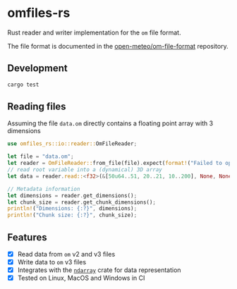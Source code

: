 # omfiles-rs

Rust reader and writer implementation for the `om` file format.

The file format is documented in the [open-meteo/om-file-format](https://github.com/open-meteo/om-file-format/blob/main/README.md) repository.

## Development

```bash
cargo test
```

## Reading files

Assuming the file `data.om` directly contains a floating point array with 3 dimensions

```rust
use omfiles_rs::io::reader::OmFileReader;

let file = "data.om";
let reader = OmFileReader::from_file(file).expect(format!("Failed to open file: {}", file).as_str());
// read root variable into a (dynamical) 3D array
let data = reader.read::<f32>(&[50u64..51, 20..21, 10..200], None, None).expect("Failed to read data");

// Metadata information
let dimensions = reader.get_dimensions();
let chunk_size = reader.get_chunk_dimensions();
println!("Dimensions: {:?}", dimensions);
println!("Chunk size: {:?}", chunk_size);
```

## Features

- [x] Read data from `om` v2 and v3 files
- [x] Write data to `om` v3 files
- [x] Integrates with the [`ndarray`](https://github.com/rust-ndarray/ndarray) crate for data representation
- [x] Tested on Linux, MacOS and Windows in CI

